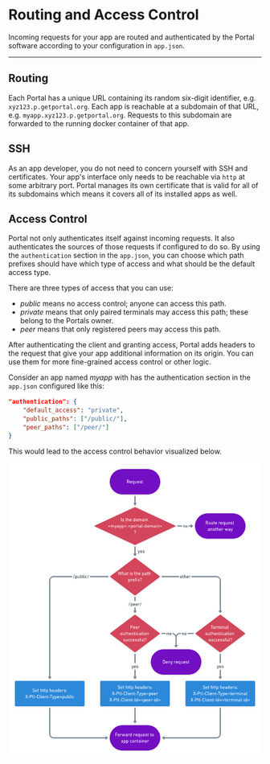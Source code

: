 # Routing and Access Control

Incoming requests for your app are routed and authenticated by the Portal software 
according to your configuration in `app.json`.

---

## Routing

Each Portal has a unique URL containing its random six-digit identifier, e.g. `xyz123.p.getportal.org`.
Each app is reachable at a subdomain of that URL, e.g. `myapp.xyz123.p.getportal.org`.
Requests to this subdomain are forwarded to the running docker container of that app.

## SSH

As an app developer, you do not need to concern yourself with SSH and certificates.
Your app's interface only needs to be reachable via `http` at some arbitrary port.
Portal manages its own certificate that is valid for all of its subdomains
which means it covers all of its installed apps as well.

## Access Control

Portal not only authenticates itself against incoming requests.
It also authenticates the sources of those requests if configured to do so.
By using the `authentication` section in the `app.json`, you can choose
which path prefixes should have which type of access
and what should be the default access type.

There are three types of access that you can use:

* *public* means no access control; anyone can access this path.
* *private* means that only paired terminals may access this path; these belong to the Portals owner.
* *peer* means that only registered peers may access this path.

After authenticating the client and granting access, Portal adds headers to the request
that give your app additional information on its origin.
You can use them for more fine-grained access control or other logic.

Consider an app named *myapp* with has the authentication section in the `app.json` configured like this:
```json
"authentication": {
    "default_access": "private",
    "public_paths": ["/public/"],
    "peer_paths": ["/peer/"]
}
```

This would lead to the access control behavior visualized below.

![Routing Flowchart](img/routing_flow.png)